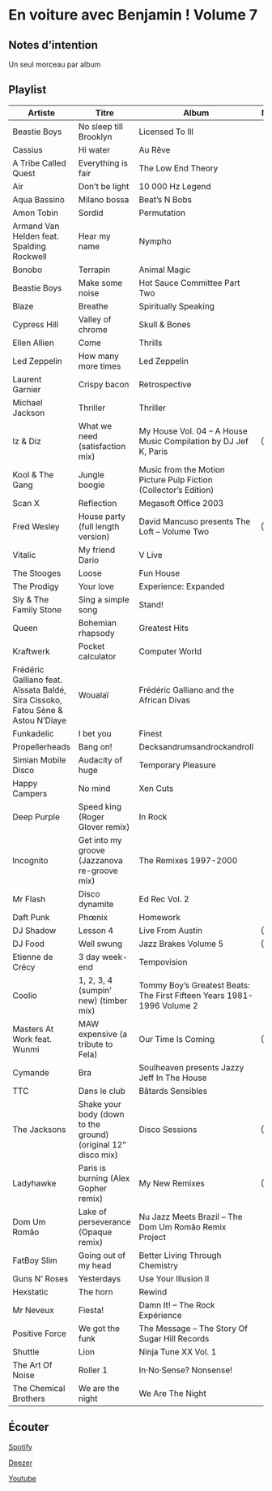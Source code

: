 # En voiture avec Benjamin ! Volume 7

## Notes d’intention

Un seul morceau par album

## Playlist

| Artiste                                                                         | Titre                                                         | Album                                                                  | Manquant |
|---------------------------------------------------------------------------------|---------------------------------------------------------------|------------------------------------------------------------------------|----------|
| Beastie Boys                                                                    | No sleep till Brooklyn                                        | Licensed To Ill                                                        |          |
| Cassius                                                                         | Hi water                                                      | Au Rêve                                                                |          |
| A Tribe Called Quest                                                            | Everything is fair                                            | The Low End Theory                                                     |          |
| Air                                                                             | Don’t be light                                                | 10 000 Hz Legend                                                       |          |
| Aqua Bassino                                                                    | Milano bossa                                                  | Beat’s N Bobs                                                          |          |
| Amon Tobin                                                                      | Sordid                                                        | Permutation                                                            |          |
| Armand Van Helden feat. Spalding Rockwell                                       | Hear my name                                                  | Nympho                                                                 |          |
| Bonobo                                                                          | Terrapin                                                      | Animal Magic                                                           |          |
| Beastie Boys                                                                    | Make some noise                                               | Hot Sauce Committee Part Two                                           |          |
| Blaze                                                                           | Breathe                                                       | Spiritually Speaking                                                   |          |
| Cypress Hill                                                                    | Valley of chrome                                              | Skull & Bones                                                          |          |
| Ellen Allien                                                                    | Come                                                          | Thrills                                                                |          |
| Led Zeppelin                                                                    | How many more times                                           | Led Zeppelin                                                           |          |
| Laurent Garnier                                                                 | Crispy bacon                                                  | Retrospective                                                          |          |
| Michael Jackson                                                                 | Thriller                                                      | Thriller                                                               |          |
| Iz & Diz                                                                        | What we need (satisfaction mix)                               | My House Vol. 04 – A House Music Compilation by DJ Jef K, Paris        | Ⓓ Ⓢ      |
| Kool & The Gang                                                                 | Jungle boogie                                                 | Music from the Motion Picture Pulp Fiction (Collector’s Edition)       |          |
| Scan X                                                                          | Reflection                                                    | Megasoft Office 2003                                                   |          |
| Fred Wesley                                                                     | House party (full length version)                             | David Mancuso presents The Loft – Volume Two                           | Ⓓ Ⓢ      |
| Vitalic                                                                         | My friend Dario                                               | V Live                                                                 |          |
| The Stooges                                                                     | Loose                                                         | Fun House                                                              |          |
| The Prodigy                                                                     | Your love                                                     | Experience: Expanded                                                   |          |
| Sly & The Family Stone                                                          | Sing a simple song                                            | Stand!                                                                 |          |
| Queen                                                                           | Bohemian rhapsody                                             | Greatest Hits                                                          |          |
| Kraftwerk                                                                       | Pocket calculator                                             | Computer World                                                         |          |
| Frédéric Galliano feat. Aïssata Baldé, Sira Cissoko, Fatou Sène & Astou N’Diaye | Woualaï                                                       | Frédéric Galliano and the African Divas                                |          |
| Funkadelic                                                                      | I bet you                                                     | Finest                                                                 |          |
| Propellerheads                                                                  | Bang on!                                                      | Decksandrumsandrockandroll                                             |          |
| Simian Mobile Disco                                                             | Audacity of huge                                              | Temporary Pleasure                                                     |          |
| Happy Campers                                                                   | No mind                                                       | Xen Cuts                                                               |          |
| Deep Purple                                                                     | Speed king (Roger Glover remix)                               | In Rock                                                                |          |
| Incognito                                                                       | Get into my groove (Jazzanova re-groove mix)                  | The Remixes 1997-2000                                                  |          |
| Mr Flash                                                                        | Disco dynamite                                                | Ed Rec Vol. 2                                                          |          |
| Daft Punk                                                                       | Phœnix                                                        | Homework                                                               |          |
| DJ Shadow                                                                       | Lesson 4                                                      | Live From Austin                                                       | Ⓓ Ⓢ      |
| DJ Food                                                                         | Well swung                                                    | Jazz Brakes Volume 5                                                   | Ⓓ Ⓢ      |
| Etienne de Crécy                                                                | 3 day week-end                                                | Tempovision                                                            |          |
| Coolio                                                                          | 1, 2, 3, 4 (sumpin’ new) (timber mix)                         | Tommy Boy’s Greatest Beats: The First Fifteen Years 1981-1996 Volume 2 |          |
| Masters At Work feat. Wunmi                                                     | MAW expensive (a tribute to Fela)                             | Our Time Is Coming                                                     | Ⓓ Ⓢ       |
| Cymande                                                                         | Bra                                                           | Soulheaven presents Jazzy Jeff In The House                            |          |
| TTC                                                                             | Dans le club                                                  | Bâtards Sensibles                                                      |          |
| The Jacksons                                                                    | Shake your body (down to the ground) (original 12” disco mix) | Disco Sessions                                                         | Ⓢ        |
| Ladyhawke                                                                       | Paris is burning (Alex Gopher remix)                          | My New Remixes                                                         | Ⓢ        |
| Dom Um Romão                                                                    | Lake of perseverance (Opaque remix)                           | Nu Jazz Meets Brazil – The Dom Um Romão Remix Project                  |          |
| FatBoy Slim                                                                     | Going out of my head                                          | Better Living Through Chemistry                                        |          |
| Guns N’ Roses                                                                   | Yesterdays                                                    | Use Your Illusion II                                                   |          |
| Hexstatic                                                                       | The horn                                                      | Rewind                                                                 |          |
| Mr Neveux                                                                       | Fiesta!                                                       | Damn It! – The Rock Expérience                                         |          |
| Positive Force                                                                  | We got the funk                                               | The Message – The Story Of Sugar Hill Records                          |          |
| Shuttle                                                                         | Lion                                                          | Ninja Tune XX Vol. 1                                                   |          |
| The Art Of Noise                                                                | Roller 1                                                      | In·No·Sense? Nonsense!                                                 |          |
| The Chemical Brothers                                                           | We are the night                                              | We Are The Night                                                       |          |

## Écouter

[Spotify](https://open.spotify.com/playlist/3A8uKcK43Hu7dVTttWINtH?si=-iRfpePsRUSZfm5CXj9rMA)

[Deezer](https://www.deezer.com/playlist/6455237124?utm_source=deezer&utm_content=playlist-6455237124&utm_term=2684091262_1567969603&utm_medium=web)

[Youtube](https://www.youtube.com/playlist?list=PLRBsABaibTyLhQmPaSzeBmYMm4JCIRBLM)
